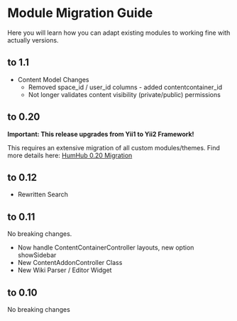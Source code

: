 # Module Migration Guide

Here you will learn how you can adapt existing modules to working fine with actually versions.

## to 1.1

- Content Model Changes
    - Removed space_id / user_id columns - added contentcontainer_id
    - Not longer validates content visibility (private/public) permissions

## to 0.20

**Important: This release upgrades from Yii1 to Yii2 Framework!**

This requires an extensive migration of all custom modules/themes.
Find more details here: [HumHub 0.20 Migration](dev-migrate-0.20.md)

## to 0.12

- Rewritten Search 

## to 0.11

No breaking changes.

- Now handle ContentContainerController layouts, new option showSidebar
- New ContentAddonController Class
- New Wiki Parser / Editor Widget

## to 0.10

No breaking changes

